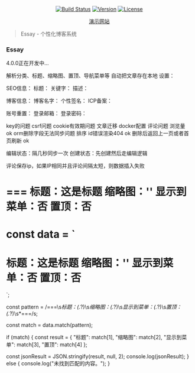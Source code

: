 <p align="center">
    <a href="https://travis-ci.org/wmui/essay"><img src="https://travis-ci.org/wmui/essay.svg?branch=main" alt="Build Status"></a>
    <a href="https://github.com/wmui/essay"><img src="https://img.shields.io/badge/node-%3E%3D16.0.0-orange.svg" alt="Version"></a>
    <a href="https://github.com/wmui/essay"><img src="https://img.shields.io/badge/license-MIT-blue.svg" alt="License"></a>
</p>

<p align="center"><a href="https://ppx.link" target="_blank">演示网站</a></p>

> Essay - 个性化博客系统

### Essay

4.0.0正在开发中...

解析分类、标题、缩略图、置顶、导航菜单等
自动把文章存在本地
设置：

SEO信息：
标题：
关键字：
描述：

博客信息：
博客名字：
个性签名：
ICP备案：

账号重置：
登录邮箱：
登录密码：

key的问题
csrf问题
cookie有效期问题
文章迁移
docker配置
评论问题
浏览量 ok
orm删除字段无法同步问题
排序
id错误渲染404 ok
删除后返回上一页或者首页刷新 ok

编辑状态：隔几秒同步一次
创建状态：先创建然后走编辑逻辑

评论保存ip，如果IP相同并且评论间隔太短，则数据插入失败

===
标题：这是标题
缩略图：''
显示到菜单：否
置顶：否
===

const data = `
===
标题：这是标题
缩略图：''
显示到菜单：否
置顶：否
===
`;

const pattern = /===\s*标题：(.*?)\s*缩略图：(.*?)\s*显示到菜单：(.*?)\s*置顶：(.*?)\s*===/s;

const match = data.match(pattern);

if (match) {
  const result = {
    "标题": match[1],
    "缩略图": match[2],
    "显示到菜单": match[3],
    "置顶": match[4]
  };

  const jsonResult = JSON.stringify(result, null, 2);
  console.log(jsonResult);
} else {
  console.log("未找到匹配的内容。");
}